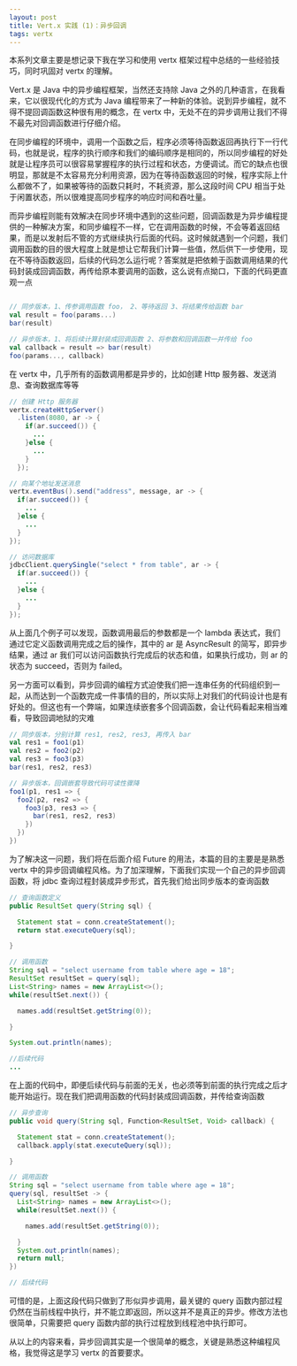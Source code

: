 ```yaml
---
layout: post
title: Vert.x 实践 (1)：异步回调
tags: vertx
---
```


本系列文章主要是想记录下我在学习和使用 vertx 框架过程中总结的一些经验技巧，同时巩固对 vertx 的理解。

Vert.x 是 Java 中的异步编程框架，当然还支持除 Java 之外的几种语言，在我看来，它以很现代化的方式为 Java 编程带来了一种新的体验。说到异步编程，就不得不提回调函数这种很有用的概念，在 vertx 中，无处不在的异步调用让我们不得不最先对回调函数进行仔细介绍。

在同步编程的环境中，调用一个函数之后，程序必须等待函数返回再执行下一行代码，也就是说，程序的执行顺序和我们的编码顺序是相同的，所以同步编程的好处就是让程序员可以很容易掌握程序的执行过程和状态，方便调试。而它的缺点也很明显，那就是不太容易充分利用资源，因为在等待函数返回的时候，程序实际上什么都做不了，如果被等待的函数只耗时，不耗资源，那么这段时间 CPU 相当于处于闲置状态，所以很难提高同步程序的响应时间和吞吐量。

而异步编程则能有效解决在同步环境中遇到的这些问题，回调函数是为异步编程提供的一种解决方案，和同步编程不一样，它在调用函数的时候，不会等着返回结果，而是以发射后不管的方式继续执行后面的代码。这时候就遇到一个问题，我们调用函数的目的很大程度上就是想让它帮我们计算一些值，然后供下一步使用，现在不等待函数返回，后续的代码怎么运行呢？答案就是把依赖于函数调用结果的代码封装成回调函数，再传给原本要调用的函数，这么说有点拗口，下面的代码更直观一点

```scala

// 同步版本，1、传参调用函数 foo， 2、等待返回 3、将结果传给函数 bar
val result = foo(params...)
bar(result)

// 异步版本，1、将后续计算封装成回调函数 2、将参数和回调函数一并传给 foo
val callback = result => bar(result)
foo(params..., callback)
```

在 vertx 中，几乎所有的函数调用都是异步的，比如创建 Http 服务器、发送消息、查询数据库等等

```java
// 创建 Http 服务器
vertx.createHttpServer()
  .listen(8080, ar -> {
    if(ar.succeed()) {
      ...
    }else {
      ...
    }
  });

// 向某个地址发送消息
vertx.eventBus().send("address", message, ar -> {
  if(ar.succeed()) {
    ...
  }else {
    ...
  }
});

// 访问数据库
jdbcClient.querySingle("select * from table", ar -> {
  if(ar.succeed()) {
    ...
  }else {
    ...
  }
});
```

从上面几个例子可以发现，函数调用最后的参数都是一个 lambda 表达式，我们通过它定义函数调用完成之后的操作，其中的 ar 是 AsyncResult 的简写，即异步结果，通过 ar 我们可以访问函数执行完成后的状态和值，如果执行成功，则 ar 的状态为 succeed，否则为 failed。

另一方面可以看到，异步回调的编程方式迫使我们把一连串任务的代码组织到一起，从而达到一个函数完成一件事情的目的，所以实际上对我们的代码设计也是有好处的。但这也有一个弊端，如果连续嵌套多个回调函数，会让代码看起来相当难看，导致回调地狱的灾难

```scala
// 同步版本，分别计算 res1, res2, res3, 再传入 bar
val res1 = foo1(p1)
val res2 = foo2(p2)
val res3 = foo3(p3)
bar(res1, res2, res3)

// 异步版本，回调嵌套导致代码可读性骤降
foo1(p1, res1 => {
  foo2(p2, res2 => {
    foo3(p3, res3 => {
      bar(res1, res2, res3)
    })
  })
})
```

为了解决这一问题，我们将在后面介绍 Future 的用法，本篇的目的主要是是熟悉 vertx 中的异步回调编程风格。为了加深理解，下面我们实现一个自己的异步回调函数，将 jdbc 查询过程封装成异步形式，首先我们给出同步版本的查询函数

```java
// 查询函数定义
public ResultSet query(String sql) {

  Statement stat = conn.createStatement();
  return stat.executeQuery(sql);

}

// 调用函数
String sql = "select username from table where age = 18";
ResultSet resultSet = query(sql);
List<String> names = new ArrayList<>();
while(resultSet.next()) {

  names.add(resultSet.getString(0));

}

System.out.println(names);

//后续代码
...
```
在上面的代码中，即便后续代码与前面的无关，也必须等到前面的执行完成之后才能开始运行。现在我们把调用函数的代码封装成回调函数，并传给查询函数

```java
// 异步查询
public void query(String sql, Function<ResultSet, Void> callback) {

  Statement stat = conn.createStatement();
  callback.apply(stat.executeQuery(sql));

}

// 调用函数
String sql = "select username from table where age = 18";
query(sql, resultSet -> {
  List<String> names = new ArrayList<>();
  while(resultSet.next()) {

    names.add(resultSet.getString(0));

  }
  System.out.println(names);
  return null;
})

// 后续代码
```

可惜的是，上面这段代码只做到了形似异步调用，最关键的 query 函数内部过程仍然在当前线程中执行，并不能立即返回，所以这并不是真正的异步。修改方法也很简单，只需要把 query 函数内部的执行过程放到线程池中执行即可。

从以上的内容来看，异步回调其实是一个很简单的概念，关键是熟悉这种编程风格，我觉得这是学习 vertx 的首要要求。
